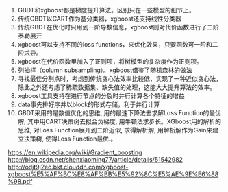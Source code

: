 1. GBDT和xgboost都是梯度提升算法。区别只在一些模型的细节上。
2. 传统GBDT以CART作为基分类器，xgboost还支持线性分类器
3. 传统GBDT在优化时只用到一阶导数信息，xgboost则对代价函数进行了二阶泰勒展开
4. xgboost可以支持不同的loss functions，来优化效果，只要函数可一阶和二阶求导。
5. xgboost在代价函数里加入了正则项，将树模型的复杂度作为正则项。
6. 列抽样（column subsampling）。xgboost借鉴了随机森林的做法
7. 寻找最佳分割点时，考虑到传统贪心法效率比较低，实现了一种近似贪心法，除此之外还考虑了稀疏数据集、缺失值的处理，这能大大提升算法的效率。
8. xgboost工具支持在进行节点的分裂时并行计算各个特征的增益
9. data事先排好序并以block的形式存储，利于并行计算
10. GBDT采用的是数值优化的思维, 用的最速下降法去求解Loss Function的最优解, 其中用CART决策树去拟合负梯度, 用牛顿法求步长。XGboost用的解析的思维, 对Loss Function展开到二阶近似, 求得解析解, 用解析解作为Gain来建立决策树, 使得Loss Function最优.。


https://en.wikipedia.org/wiki/Gradient_boosting
http://blog.csdn.net/shenxiaoming77/article/details/51542982
http://odjt9j2ec.bkt.clouddn.com/xgboost-xgboost%E5%AF%BC%E8%AF%BB%E5%92%8C%E5%AE%9E%E6%88%98.pdf
